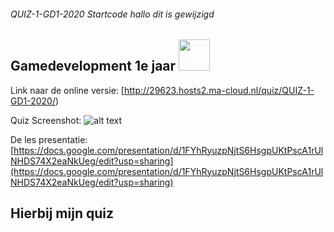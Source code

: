 ###### QUIZ-1-GD1-2020 Startcode hallo dit is gewijzigd

## Gamedevelopment 1e jaar <img src="https://www.ma-web.nl/static/vector/Logo_blok.svg"  width=50>
Link naar de online versie: [http://29623.hosts2.ma-cloud.nl/quiz/QUIZ-1-GD1-2020/)

Quiz Screenshot:
![alt text](http://29623.hosts2.ma-cloud.nl/quiz/QUIZ-1-GD1-2020/Knipsel.PNG)


De les presentatie: [https://docs.google.com/presentation/d/1FYhRyuzpNjtS6HsgpUKtPscA1rUlNHDS74X2eaNkUeg/edit?usp=sharing](https://docs.google.com/presentation/d/1FYhRyuzpNjtS6HsgpUKtPscA1rUlNHDS74X2eaNkUeg/edit?usp=sharing)

## Hierbij mijn quiz
